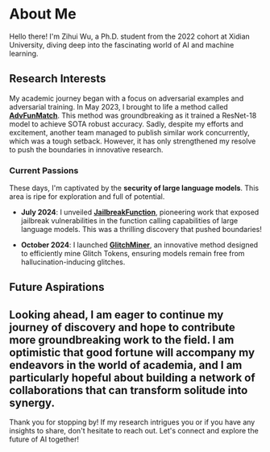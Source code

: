 # About Me

Hello there! I'm Zihui Wu, a Ph.D. student from the 2022 cohort at Xidian University, diving deep into the fascinating world of AI and machine learning.

## Research Interests

My academic journey began with a focus on adversarial examples and adversarial training. In May 2023, I brought to life a method called [**AdvFunMatch**](https://arxiv.org/pdf/2305.14700). This method was groundbreaking as it trained a ResNet-18 model to achieve SOTA robust accuracy. Sadly, despite my efforts and excitement, another team managed to publish similar work concurrently, which was a tough setback. However, it has only strengthened my resolve to push the boundaries in innovative research.

### Current Passions

These days, I'm captivated by the **security of large language models**. This area is ripe for exploration and full of potential.

- **July 2024**: I unveiled [**JailbreakFunction**](https://arxiv.org/pdf/2407.17915v3), pioneering work that exposed jailbreak vulnerabilities in the function calling capabilities of large language models. This was a thrilling discovery that pushed boundaries!

- **October 2024**: I launched [**GlitchMiner**](https://arxiv.org/pdf/2410.15052), an innovative method designed to efficiently mine Glitch Tokens, ensuring models remain free from hallucination-inducing glitches.

## Future Aspirations

Looking ahead, I am eager to continue my journey of discovery and hope to contribute more groundbreaking work to the field. I am optimistic that good fortune will accompany my endeavors in the world of academia, and I am particularly hopeful about building a network of collaborations that can transform solitude into synergy.
---

Thank you for stopping by! If my research intrigues you or if you have any insights to share, don't hesitate to reach out. Let's connect and explore the future of AI together!
